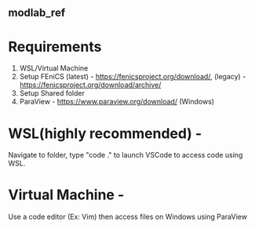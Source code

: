 ## modlab_ref

# Requirements
1. WSL/Virtual Machine
2. Setup FEniCS (latest) - https://fenicsproject.org/download/, (legacy) - https://fenicsproject.org/download/archive/
3. Setup Shared folder
4. ParaView - https://www.paraview.org/download/ (Windows)

# WSL(highly recommended) - 
Navigate to folder, type "code ." to launch VSCode to access code using WSL.

# Virtual Machine - 
Use a code editor (Ex: Vim) then access files on Windows using ParaView


